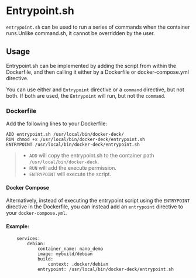 # Entrypoint.sh

`entrypoint.sh` can be used to run a series of commands when the container runs.Unlike command.sh, it cannot be overridden by the user.

## Usage

Entrypoint.sh can be implemented by adding the script from within the Dockerfile, and then calling it either by a Dockerfile or docker-compose.yml directive.

You can use either and `Entrypoint` directive or a `command` directive, but not both. If both are used, the `Entrypoint` will run, but not the `command`.

### Dockerfile

Add the following lines to your Dockerfile:

    ADD entrypoint.sh /usr/local/bin/docker-deck/
    RUN chmod +x /usr/local/bin/docker-deck/entrypoint.sh
    ENTRYPOINT /usr/local/bin/docker-deck/entrypoint.sh

>* `ADD`  will copy the entrypoint.sh to the container path `/usr/local/bin/docker-deck`.
>* `RUN` will add the execute permission.
>* `ENTRYPOINT` will execute the script.

#### Docker Compose

Alternatively, instead of executing the entrypoint script using the `ENTRYPOINT` directive in the Dockerfile, you can instead add an `entrypoint` directive to your `docker-compose.yml`.

#### Example:

        services:
            debian:
                container_name: nano_demo
                image: mybuild/debian
                build:
                    context: .docker/debian
                entrypoint: /usr/local/bin/docker-deck/entrypoint.sh  